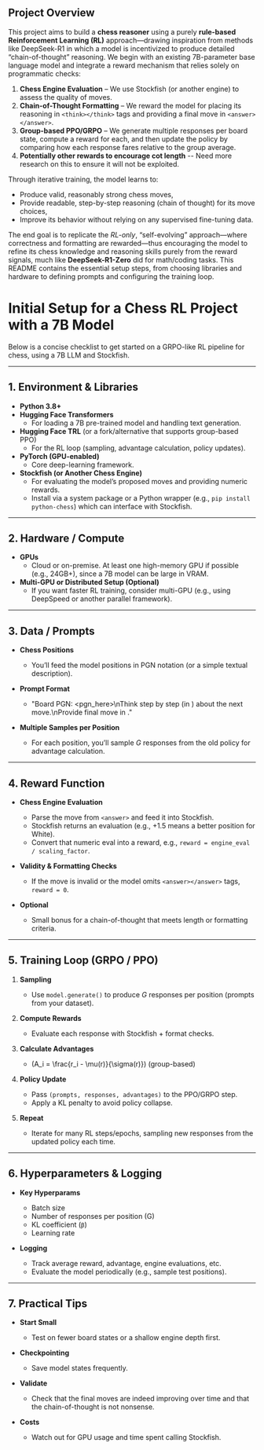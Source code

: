 ## Project Overview

This project aims to build a **chess reasoner** using a purely **rule-based Reinforcement Learning (RL)** approach—drawing inspiration from methods like DeepSeek-R1 in which a model is incentivized to produce detailed “chain-of-thought” reasoning. We begin with an existing 7B-parameter base language model and integrate a reward mechanism that relies solely on programmatic checks:

1. **Chess Engine Evaluation** – We use Stockfish (or another engine) to assess the quality of moves.
2. **Chain-of-Thought Formatting** – We reward the model for placing its reasoning in `<think></think>` tags and providing a final move in `<answer></answer>`.
3. **Group-based PPO/GRPO** – We generate multiple responses per board state, compute a reward for each, and then update the policy by comparing how each response fares relative to the group average.
4. **Potentially other rewards to encourage cot length** -- Need more research on this to ensure it will not be exploited.

Through iterative training, the model learns to:

- Produce valid, reasonably strong chess moves,
- Provide readable, step-by-step reasoning (chain of thought) for its move choices,
- Improve its behavior without relying on any supervised fine-tuning data.

The end goal is to replicate the _RL-only_, “self-evolving” approach—where correctness and formatting are rewarded—thus encouraging the model to refine its chess knowledge and reasoning skills purely from the reward signals, much like **DeepSeek-R1-Zero** did for math/coding tasks. This README contains the essential setup steps, from choosing libraries and hardware to defining prompts and configuring the training loop.

# Initial Setup for a Chess RL Project with a 7B Model

Below is a concise checklist to get started on a GRPO-like RL pipeline for chess, using a 7B LLM and Stockfish.

---

## 1. Environment & Libraries

- **Python 3.8+**
- **Hugging Face Transformers**
  - For loading a 7B pre-trained model and handling text generation.
- **Hugging Face TRL** (or a fork/alternative that supports group-based PPO)
  - For the RL loop (sampling, advantage calculation, policy updates).
- **PyTorch (GPU-enabled)**
  - Core deep-learning framework.
- **Stockfish (or Another Chess Engine)**
  - For evaluating the model’s proposed moves and providing numeric rewards.
  - Install via a system package or a Python wrapper (e.g., `pip install python-chess`) which can interface with Stockfish.

---

## 2. Hardware / Compute

- **GPUs**
  - Cloud or on-premise. At least one high-memory GPU if possible (e.g., 24GB+), since a 7B model can be large in VRAM.
- **Multi-GPU or Distributed Setup (Optional)**
  - If you want faster RL training, consider multi-GPU (e.g., using DeepSpeed or another parallel framework).

---

## 3. Data / Prompts

- **Chess Positions**

  - You’ll feed the model positions in PGN notation (or a simple textual description).

- **Prompt Format**

  - "Board PGN: <pgn_here>\nThink step by step (in <think></think>) about the next move.\nProvide final move in <answer></answer>."

- **Multiple Samples per Position**
  - For each position, you’ll sample _G_ responses from the old policy for advantage calculation.

---

## 4. Reward Function

- **Chess Engine Evaluation**

  - Parse the move from `<answer>` and feed it into Stockfish.
  - Stockfish returns an evaluation (e.g., +1.5 means a better position for White).
  - Convert that numeric eval into a reward, e.g., `reward = engine_eval / scaling_factor`.

- **Validity & Formatting Checks**

  - If the move is invalid or the model omits `<answer></answer>` tags, `reward = 0`.

- **Optional**
  - Small bonus for a chain-of-thought that meets length or formatting criteria.

---

## 5. Training Loop (GRPO / PPO)

1. **Sampling**

   - Use `model.generate()` to produce _G_ responses per position (prompts from your dataset).

2. **Compute Rewards**

   - Evaluate each response with Stockfish + format checks.

3. **Calculate Advantages**

   - \(A_i = \frac{r_i - \mu(r)}{\sigma(r)}\) (group-based)

4. **Policy Update**

   - Pass `(prompts, responses, advantages)` to the PPO/GRPO step.
   - Apply a KL penalty to avoid policy collapse.

5. **Repeat**
   - Iterate for many RL steps/epochs, sampling new responses from the updated policy each time.

---

## 6. Hyperparameters & Logging

- **Key Hyperparams**

  - Batch size
  - Number of responses per position (G)
  - KL coefficient (`β`)
  - Learning rate

- **Logging**
  - Track average reward, advantage, engine evaluations, etc.
  - Evaluate the model periodically (e.g., sample test positions).

---

## 7. Practical Tips

- **Start Small**

  - Test on fewer board states or a shallow engine depth first.

- **Checkpointing**

  - Save model states frequently.

- **Validate**

  - Check that the final moves are indeed improving over time and that the chain-of-thought is not nonsense.

- **Costs**
  - Watch out for GPU usage and time spent calling Stockfish.
